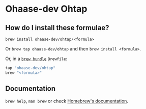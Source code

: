 # Ohaase-dev Ohtap

## How do I install these formulae?

`brew install ohaase-dev/ohtap/<formula>`

Or `brew tap ohaase-dev/ohtap` and then `brew install <formula>`.

Or, in a [`brew bundle`](https://github.com/Homebrew/homebrew-bundle) `Brewfile`:

```ruby
tap "ohaase-dev/ohtap"
brew "<formula>"
```

## Documentation

`brew help`, `man brew` or check [Homebrew's documentation](https://docs.brew.sh).
